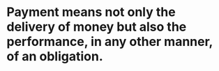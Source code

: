 # Payment means not only the delivery of money but also the performance, in any other manner, of an obligation.